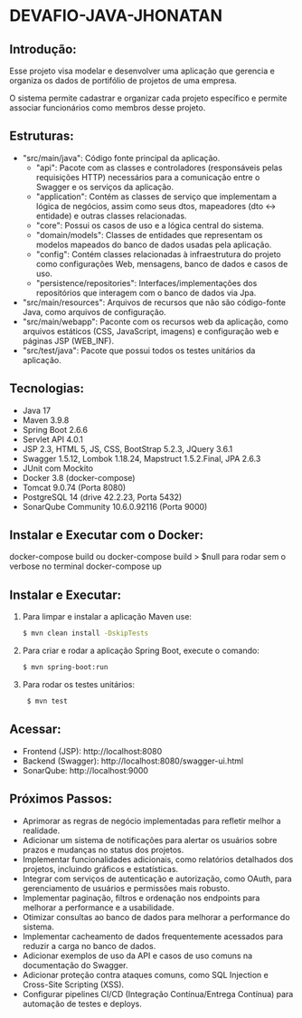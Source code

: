 # DEVAFIO-JAVA-JHONATAN

## Introdução:
Esse projeto visa modelar e desenvolver uma aplicação que gerencia e organiza os dados de portifólio de projetos de uma empresa.
 
O sistema permite cadastrar e organizar cada projeto específico e permite associar funcionários como membros desse projeto.

## Estruturas:
- "src/main/java": Código fonte principal da aplicação.
  - "api": Pacote com as classes e controladores (responsáveis pelas requisições HTTP) necessários para a comunicação entre o Swagger e os serviços da aplicação.
  - "application": Contém as classes de serviço que implementam a lógica de negócios, assim como seus dtos, mapeadores (dto <-> entidade) e outras classes relacionadas.
  - "core": Possui os casos de uso e a lógica central do sistema.
  - "domain/models": Classes de entidades que representam os modelos mapeados do banco de dados usadas pela aplicação.
  - "config": Contém classes relacionadas à infraestrutura do projeto como configurações Web, mensagens, banco de dados e casos de uso.
  - "persistence/repositories": Interfaces/implementações dos repositórios que interagem com o banco de dados via Jpa.
- "src/main/resources": Arquivos de recursos que não são código-fonte Java, como arquivos de configuração.
- "src/main/webapp": Paconte com os recursos web da aplicação, como arquivos estáticos (CSS, JavaScript, imagens) e configuração web e páginas JSP (WEB_INF).
- "src/test/java": Pacote que possui todos os testes unitários da aplicação.

## Tecnologias:
- Java 17
- Maven 3.9.8
- Spring Boot 2.6.6
- Servlet API 4.0.1
- JSP 2.3, HTML 5, JS, CSS, BootStrap 5.2.3, JQuery 3.6.1
- Swagger 1.5.12, Lombok 1.18.24, Mapstruct 1.5.2.Final, JPA 2.6.3
- JUnit com Mockito
- Docker 3.8 (docker-compose)
- Tomcat 9.0.74 (Porta 8080)
- PostgreSQL 14 (drive 42.2.23, Porta 5432)
- SonarQube Community 10.6.0.92116 (Porta 9000)

## Instalar e Executar com o Docker:
docker-compose build 
ou docker-compose build > $null para rodar sem o verbose no terminal
docker-compose up

## Instalar e Executar:
1. Para limpar e instalar a aplicação Maven use:
    ```bash
    $ mvn clean install -DskipTests
    ```
2. Para criar e rodar a aplicação Spring Boot, execute o comando:
    ```bash
    $ mvn spring-boot:run
    ```
3. Para rodar os testes unitários:
   ```bash
    $ mvn test
    ```

## Acessar:
- Frontend (JSP): http://localhost:8080
- Backend (Swagger): http://localhost:8080/swagger-ui.html
- SonarQube: http://localhost:9000

## Próximos Passos:
- Aprimorar as regras de negócio implementadas para refletir melhor a realidade.
- Adicionar um sistema de notificações para alertar os usuários sobre prazos e mudanças no status dos projetos.
- Implementar funcionalidades adicionais, como relatórios detalhados dos projetos, incluindo gráficos e estatísticas.
- Integrar com serviços de autenticação e autorização, como OAuth, para gerenciamento de usuários e permissões mais robusto.
- Implementar paginação, filtros e ordenação nos endpoints para melhorar a performance e a usabilidade.
- Otimizar consultas ao banco de dados para melhorar a performance do sistema.
- Implementar cacheamento de dados frequentemente acessados para reduzir a carga no banco de dados.
- Adicionar exemplos de uso da API e casos de uso comuns na documentação do Swagger.
- Adicionar proteção contra ataques comuns, como SQL Injection e Cross-Site Scripting (XSS).
- Configurar pipelines CI/CD (Integração Contínua/Entrega Contínua) para automação de testes e deploys.



<br>
